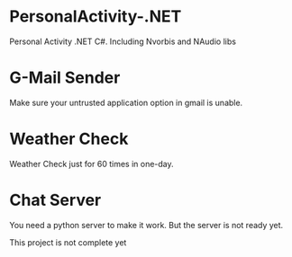 # PersonalActivity-.NET
Personal Activity .NET C#. Including Nvorbis and NAudio libs

# G-Mail Sender
Make sure your untrusted application option in gmail is unable.

# Weather Check
Weather Check just for 60 times in one-day.

# Chat Server
You need a python server to make it work. But the server is not ready yet.


This project is not complete yet
